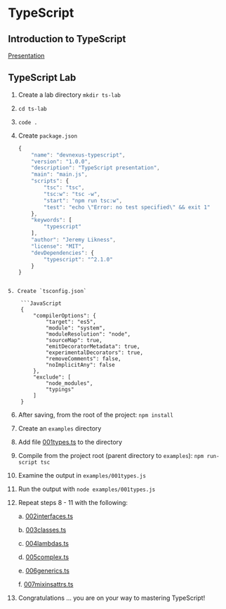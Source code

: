 # TypeScript

## Introduction to TypeScript 

[Presentation](./ts.pptx)

## TypeScript Lab 

1. Create a lab directory `mkdir ts-lab` 

2. `cd ts-lab` 

3. `code .` 

4. Create `package.json` 

    ```JavaScript
    {
        "name": "devnexus-typescript",
        "version": "1.0.0",
        "description": "TypeScript presentation",
        "main": "main.js",
        "scripts": {
            "tsc": "tsc",
            "tsc:w": "tsc -w",
            "start": "npm run tsc:w",
            "test": "echo \"Error: no test specified\" && exit 1"
        },
        "keywords": [
            "typescript"
        ],
        "author": "Jeremy Likness",
        "license": "MIT",
        "devDependencies": {
            "typescript": "^2.1.0"
        }
    }
```

5. Create `tsconfig.json` 

    ```JavaScript
    {
        "compilerOptions": {
            "target": "es5",
            "module": "system",
            "moduleResolution": "node",
            "sourceMap": true,
            "emitDecoratorMetadata": true,
            "experimentalDecorators": true,
            "removeComments": false,
            "noImplicitAny": false
        },
        "exclude": [
            "node_modules",
            "typings"
        ]
    }
```

6. After saving, from the root of the project: `npm install` 

7. Create an `examples` directory

8. Add file [001types.ts](./ts-lab/examples/001types.ts) to the directory

9. Compile from the project root (parent directory to `examples`): `npm run-script tsc` 

10. Examine the output in `examples/001types.js` 

11. Run the output with `node examples/001types.js` 

12. Repeat steps 8 - 11 with the following: 

    a. [002interfaces.ts](./ts-lab/examples/002interfaces.ts)
    
    b. [003classes.ts](./ts-lab/examples/003classes.ts)

    c. [004lambdas.ts](./ts-lab/examples/004lambdas.ts)

    d. [005complex.ts](./ts-lab/examples/005complex.ts)

    e. [006generics.ts](./ts-lab/examples/006generics.ts) 

    f. [007mixinsattrs.ts](./ts-lab/examples/007mixinsattrs.ts)

13. Congratulations ... you are on your way to mastering TypeScript!
